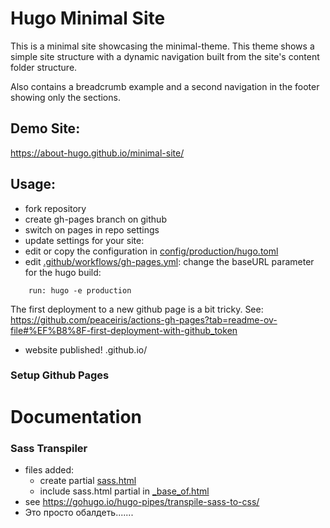 # Hugo Minimal Site 

This is a minimal site showcasing the minimal-theme.
This theme shows a simple site structure
with a dynamic navigation built from the site's 
content folder structure.

Also contains a breadcrumb example and a second navigation in 
the footer showing only the sections.

## Demo Site: 

https://about-hugo.github.io/minimal-site/


## Usage:

- fork repository
- create gh-pages branch on github
- switch on pages in repo settings
- update settings for your site:
- edit or copy the configuration in [config/production/hugo.toml](config/production/hugo.toml)
- edit [.github/workflows/gh-pages.yml](.github/workflows/gh-pages.yml): 
  change the baseURL parameter for the hugo build:

```
    run: hugo -e production
```

The first deployment to a new github page is a bit tricky. See: 
https://github.com/peaceiris/actions-gh-pages?tab=readme-ov-file#%EF%B8%8F-first-deployment-with-github_token


- website published! <user>.github.io/<repo>

### Setup Github Pages

# Documentation

### Sass Transpiler

- files added:
    - create partial [sass.html](themes/minimal-theme/layouts/partials/sass.html)
    - include sass.html partial in [_base_of.html](themes/minimal-theme/layouts/_default/baseof.html)
- see https://gohugo.io/hugo-pipes/transpile-sass-to-css/
- Это просто обалдеть.......
  

